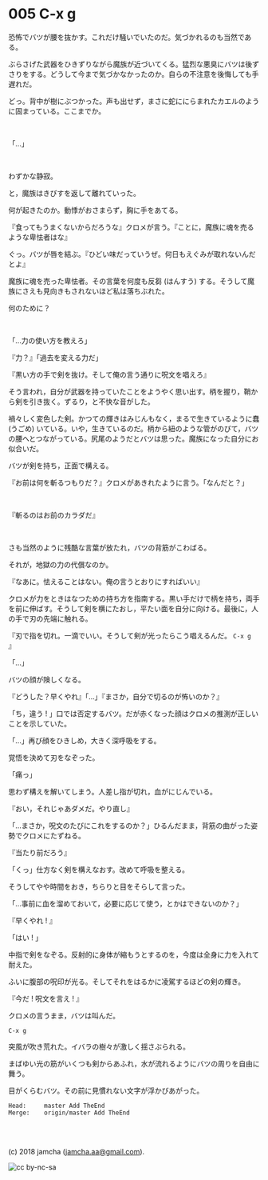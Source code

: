 

# 005 C-x g

恐怖でバツが腰を抜かす。これだけ騒いでいたのだ。気づかれるのも当然である。  

ぶらさげた武器をひきずりながら魔族が近づいてくる。猛烈な悪臭にバツは後ずさりをする。どうして今まで気づかなかったのか。自らの不注意を後悔しても手遅れだ。  

どっ。背中が樹にぶつかった。声も出せず，まさに蛇ににらまれたカエルのように固まっている。ここまでか。  

<br>  

「…」  

<br>  

わずかな静寂。  

と，魔族はきびすを返して離れていった。  

何が起きたのか。動悸がおさまらず，胸に手をあてる。  

『食ってもうまくないからだろうな』クロメが言う。『ことに，魔族に魂を売るような卑怯者はな』  

ぐっ。バツが唇を結ぶ。『ひどい味だっていうぜ。何日もえぐみが取れないんだとよ』  

魔族に魂を売った卑怯者。その言葉を何度も反芻 (はんすう) する。そうして魔族にさえも見向きもされないほど私は落ちぶれた。  

何のために？  

<br>  

「…力の使い方を教えろ」  

『力？』「過去を変える力だ」  

『黒い方の手で剣を抜け。そして俺の言う通りに呪文を唱えろ』  

そう言われ，自分が武器を持っていたことをようやく思い出す。柄を握り，鞘から剣を引き抜く。ずるり，と不快な音がした。  

禍々しく変色した剣。かつての輝きはみじんもなく，まるで生きているように蠢 (うごめ) いている。いや，生きているのだ。柄から紐のような管がのびて，バツの腰へとつながっている。尻尾のようだとバツは思った。魔族になった自分にお似合いだ。  

バツが剣を持ち，正面で構える。  

『お前は何を斬るつもりだ？』クロメがあきれたように言う。「なんだと？」  

<br>  

『斬るのはお前のカラダだ』  

<br>  

さも当然のように残酷な言葉が放たれ，バツの背筋がこわばる。  

それが，地獄の力の代償なのか。  

『なあに。怯えることはない。俺の言うとおりにすればいい』  

クロメが力をときはなつための持ち方を指南する。黒い手だけで柄を持ち，両手を前に伸ばす。そうして剣を横にたおし，平たい面を自分に向ける。最後に，人の手で刃の先端に触れる。  

『刃で指を切れ。一滴でいい。そうして剣が光ったらこう唱えるんだ。 `C-x g` 』  

「…」  

バツの顔が険しくなる。  

『どうした？早くやれ』「…」『まさか，自分で切るのが怖いのか？』  

「ち，違う ! 」口では否定するバツ。だが赤くなった顔はクロメの推測が正しいことを示していた。  

「…」再び顔をひきしめ，大きく深呼吸をする。  

覚悟を決めて刃をなぞった。  

「痛っ」  

思わず構えを解いてしまう。人差し指が切れ，血がにじんでいる。  

『おい，それじゃあダメだ。やり直し』  

「…まさか，呪文のたびにこれをするのか？」ひるんだまま，背筋の曲がった姿勢でクロメにたずねる。  

『当たり前だろう』  

「くっ」仕方なく剣を構えなおす。改めて呼吸を整える。  

そうしてやや時間をおき，ちらりと目をそらして言った。  

「…事前に血を溜めておいて，必要に応じて使う，とかはできないのか？」  

『早くやれ ! 』  

「はい ! 」  

中指で剣をなぞる。反射的に身体が縮もうとするのを，今度は全身に力を入れて耐えた。  

ふいに腹部の呪印が光る。そしてそれをはるかに凌駕するほどの剣の輝き。  

『今だ ! 呪文を言え ! 』  

クロメの言うまま，バツは叫んだ。  

    C-x g

突風が吹き荒れた。イバラの樹々が激しく揺さぶられる。  

まばゆい光の筋がいくつも剣からあふれ，水が流れるようにバツの周りを自由に舞う。  

目がくらむバツ。その前に見慣れない文字が浮かびあがった。  

    Head:     master Add TheEnd
    Merge:    origin/master Add TheEnd

<br>  
<br>  

(c) 2018 jamcha (jamcha.aa@gmail.com).  

![cc by-nc-sa](https://i.creativecommons.org/l/by-nc-sa/4.0/88x31.png)  

